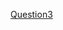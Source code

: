 [Question3](https://www.linkedin.com/posts/vidhi-sharma426_in-statcity-the-data-driven-company-data-activity-7244189337112739841-sime?utm_source=share&utm_medium=member_desktop)
